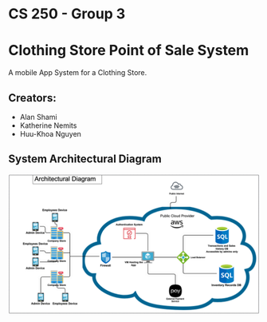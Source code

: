 # CS 250 - Group 3

# Clothing Store Point of Sale System
A mobile App System for a Clothing Store.
## Creators:
  - Alan Shami
  - Katherine Nemits
  - Huu-Khoa Nguyen
## System Architectural Diagram
![](https://github.com/katherine-nemits/CS250Group3/blob/main/CS250%20-%20Architectural%20Diagram.png?raw=true)
